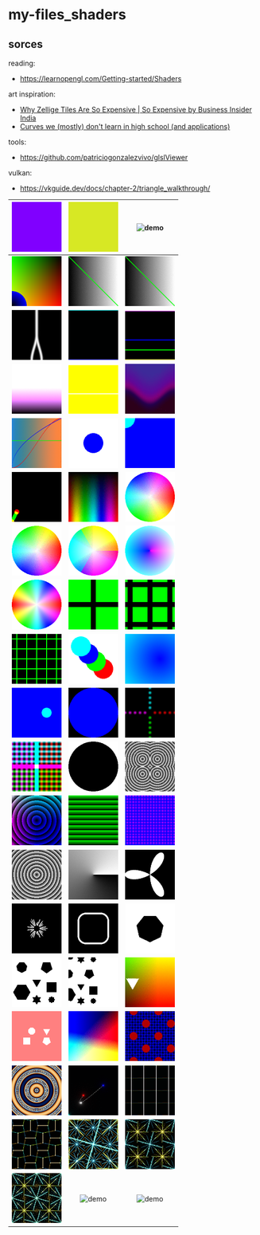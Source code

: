 # my-files_shaders


## sorces

reading:

 - https://learnopengl.com/Getting-started/Shaders

art inspiration:

 - [Why Zellige Tiles Are So Expensive | So Expensive by Business Insider India ](https://www.youtube.com/watch?v=8VBu2n8GFQ0)
 - [Curves we (mostly) don't learn in high school (and applications)](https://www.youtube.com/watch?v=3izFMB91K_Q)

tools:

 - https://github.com/patriciogonzalezvivo/glslViewer

vulkan:

 - https://vkguide.dev/docs/chapter-2/triangle_walkthrough/

|<img width="100" alt="demo" src="./examples/01.png">|<img width="100" alt="demo" src="./examples/02.gif">|<img width="100" alt="demo" src="./examples/03.gif">|
|:---:|:---:|:---:|
|<img width="100" alt="demo" src="./examples/04.png">|<img width="100" alt="demo" src="./examples/05.gif">|<img width="100" alt="demo" src="./examples/06.gif">|
|<img width="100" alt="demo" src="./examples/07.gif">|<img width="100" alt="demo" src="./examples/08.gif">|<img width="100" alt="demo" src="./examples/09.gif">|
|<img width="100" alt="demo" src="./examples/10.gif">|<img width="100" alt="demo" src="./examples/11.gif">|<img width="100" alt="demo" src="./examples/12.gif">|
|<img width="100" alt="demo" src="./examples/13.gif">|<img width="100" alt="demo" src="./examples/14.png">|<img width="100" alt="demo" src="./examples/15.gif">|
|<img width="100" alt="demo" src="./examples/16.gif">|<img width="100" alt="demo" src="./examples/17.gif">|<img width="100" alt="demo" src="./examples/18.gif">|
|<img width="100" alt="demo" src="./examples/19.gif">|<img width="100" alt="demo" src="./examples/20.gif">|<img width="100" alt="demo" src="./examples/21.png">|
|<img width="100" alt="demo" src="./examples/22.png">|<img width="100" alt="demo" src="./examples/23.png">|<img width="100" alt="demo" src="./examples/24.png">|
|<img width="100" alt="demo" src="./examples/25.png">|<img width="100" alt="demo" src="./examples/26.gif">|<img width="100" alt="demo" src="./examples/27.gif">|
|<img width="100" alt="demo" src="./examples/28.gif">|<img width="100" alt="demo" src="./examples/29.gif">|<img width="100" alt="demo" src="./examples/30.gif">|
|<img width="100" alt="demo" src="./examples/31.gif">|<img width="100" alt="demo" src="./examples/32.png">|<img width="100" alt="demo" src="./examples/33.gif">|
|<img width="100" alt="demo" src="./examples/34.gif">|<img width="100" alt="demo" src="./examples/35.gif">|<img width="100" alt="demo" src="./examples/36.gif">|
|<img width="100" alt="demo" src="./examples/37.gif">|<img width="100" alt="demo" src="./examples/38.gif">|<img width="100" alt="demo" src="./examples/39.gif">|
|<img width="100" alt="demo" src="./examples/40.gif">|<img width="100" alt="demo" src="./examples/41.gif">|<img width="100" alt="demo" src="./examples/42.gif">|
|<img width="100" alt="demo" src="./examples/43.gif">|<img width="100" alt="demo" src="./examples/44.gif">|<img width="100" alt="demo" src="./examples/45.gif">|
|<img width="100" alt="demo" src="./examples/46.gif">|<img width="100" alt="demo" src="./examples/47.gif">|<img width="100" alt="demo" src="./examples/48.gif">|
|<img width="100" alt="demo" src="./examples/49.gif">|<img width="100" alt="demo" src="./examples/50.gif">|<img width="100" alt="demo" src="./examples/51.gif">|
|<img width="100" alt="demo" src="./examples/52.gif">|<img width="100" alt="demo" src="./examples/53.gif">|<img width="100" alt="demo" src="./examples/54.gif">|
|<img width="100" alt="demo" src="./examples/55.gif">|<img width="100" alt="demo" src="./examples/56.gif">|<img width="100" alt="demo" src="./examples/57.gif">|

